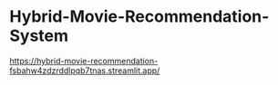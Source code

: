 # Hybrid-Movie-Recommendation-System
https://hybrid-movie-recommendation-fsbahw4zdzrddlpqb7tnas.streamlit.app/
